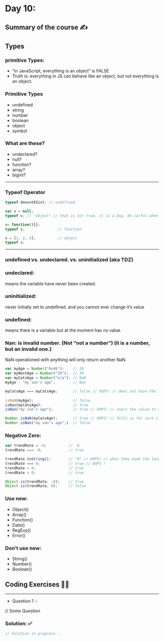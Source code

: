 # Day 10:

## Summary of the course ✍️

## Types 

### primitive Types:

- “in JavaScript, everything is an object” is FALSE
- Truth is: everything in JS can behave like an object, but not everything is an object.

### Primitive Types

- undefined
- string
- number
- boolean
- object
- symbol

### What are these?

- undeclared?
- null?
- function?
- array?
- bigint?

---

### Typeof Operator

```javascript
typeof doesntEXist; // undefined

var v = null;
typeof v; // "object" // that is not true, it is a bug. be carful when you find typeof "object", accidently being null

v= function(){};  
typeof v;               // function

v = [1, 2, 3];          // object 
typeof v;
```
---

### undefined vs. undeclared. vs. uninitialized (aka TDZ)

### undeclared:

means the variable have never been created.

### uninitialized:

never initially set to undefined. and you cannot ever change it’s value

### undefined:

means there is a variable but at the moment has no value.


### Nan: is invalid number. (Not “not a number”) (it is a number, but an invalid one.)

NaN operationed with anything will only return another NaN.

```jsx
var myAge = Number("0o46");    // 38
var myNextAge = Number("39");  // 39
var myCatsAge = Number("n/a"); // NaN
myAge - "my son's age";        // Nan

myCatsAge === myCatsAge;       // false // OOPS! // deos not have the "identity" property -> does not equal to itself.
 
isNaN(myAge);                  // false
isNan(myCatsAge);              // true
isNan("my son's age");         // true // OOPS! // coers the value to a number before checking if it is a NaN type

Number.isNaN(myCatsAge);       // true // OOPS! // Tells us for sure if it's a NaN or not.
Number.isNan("my son's age";)  // false
```

### Negative Zero:

```jsx
var trendRate = -0;          // -0
trendRate === -0;            // true

trendRate.toString();        // "0" // OOPS! // when they made the languege, they thought it would be wierd to return a "-0" as a string and the developers will get confused. so they "Helped" the developers :D ?????
trendRate === 0;             // true // OOPS !
trendRate < 0;               // true
trendRate > 0;               // true

Object.is(trendRate, -0);    // true 
Object.is(trendRate, 0);     // false
```

### Use new:

- Object()
- Array()
- Function()
- Date()
- RegExp()
- Error()

### Don’t use new:

- String()
- Number()
- Boolean()


## Coding Exercises 👨‍💻

---

- Question 1 💡
    
// Some Question
    
  ### Solution: ✅
    
```jsx
// Solution in progress...
```
